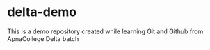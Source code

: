 # delta-demo
This is a demo repository created while learning Git and Github from ApnaCollege Delta batch
